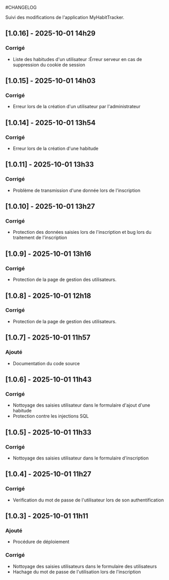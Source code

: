#CHANGELOG 

Suivi des modifications de l'application MyHabitTracker.



## [1.0.16] - 2025-10-01 14h29
### Corrigé 
- Liste des habitudes d'un utilisateur :Érreur serveur en cas de suppression du cookie de session 

## [1.0.15] - 2025-10-01 14h03
### Corrigé 
- Erreur lors de la création d'un utilisateur par l'administrateur

## [1.0.14] - 2025-10-01 13h54
### Corrigé 
- Erreur lors de la création d'une habitude

## [1.0.11] - 2025-10-01 13h33
### Corrigé 
- Problème de transmission d'une donnée lors de l'inscription

## [1.0.10] - 2025-10-01 13h27
### Corrigé 
- Protection des données saisies lors de l'inscription et bug lors du traitement de l'inscription

## [1.0.9] - 2025-10-01 13h16
### Corrigé 
- Protection de la page de gestion des utilisateurs.

## [1.0.8] - 2025-10-01 12h18
### Corrigé 
- Protection de la page de gestion des utilisateurs.

## [1.0.7] - 2025-10-01 11h57
### Ajouté 
- Documentation du code source

## [1.0.6] - 2025-10-01 11h43
### Corrigé
- Nottoyage des saisies utilisateur dans le formulaire d'ajout d'une habitude
- Protection contre les injections SQL

## [1.0.5] - 2025-10-01 11h33
### Corrigé
- Nottoyage des saisies utilisateur dans le formulaire d'inscription


## [1.0.4] - 2025-10-01 11h27

### Corrigé
- Verification du mot de passe de l'utilisateur lors de son authentification

## [1.0.3] - 2025-10-01 11h11
### Ajouté
- Procédure de déploiement 
### Corrigé
- Nottoyage des saisies utilisateurs dans le formulaire des utilisateurs
- Hachage du mot de passe de l'utilisation lors de l'inscription
